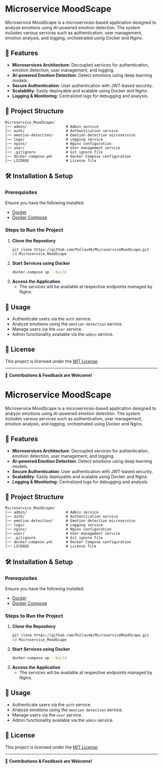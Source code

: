 # Microservice MoodScape

Microservice MoodScape is a microservices-based application designed to analyze emotions using AI-powered emotion detection. The system includes various services such as authentication, user management, emotion analysis, and logging, orchestrated using Docker and Nginx.

## 🚀 Features
- **Microservices Architecture**: Decoupled services for authentication, emotion detection, user management, and logging.
- **AI-powered Emotion Detection**: Detect emotions using deep learning models.
- **Secure Authentication**: User authentication with JWT-based security.
- **Scalability**: Easily deployable and scalable using Docker and Nginx.
- **Logging & Monitoring**: Centralized logs for debugging and analysis.

## 📁 Project Structure
```
Microservice_MoodScape/
│── admin/                  # Admin service
│── auth/                   # Authentication service
│── emotion-detection/      # Emotion detection microservice
│── logs/                   # Logging service
│── nginx/                  # Nginx configuration
│── user/                   # User management service
│── .gitignore              # Git ignore file
│── docker-compose.yml      # Docker Compose configuration
│── LICENSE                 # License file
```

## 🛠️ Installation & Setup
### Prerequisites
Ensure you have the following installed:
- [Docker](https://www.docker.com/)
- [Docker Compose](https://docs.docker.com/compose/install/)

### Steps to Run the Project
1. **Clone the Repository**
   ```sh
   git clone https://github.com/Pallav46/MicroserviceMoodScape.git
   cd Microservice_MoodScape
   ```
2. **Start Services using Docker**
   ```sh
   docker-compose up --build
   ```
3. **Access the Application**
   - The services will be available at respective endpoints managed by Nginx.

## 🔧 Usage
- Authenticate users via the `auth` service.
- Analyze emotions using the `emotion-detection` service.
- Manage users via the `user` service.
- Admin functionality available via the `admin` service.

## 📜 License
This project is licensed under the [MIT License](LICENSE).

---

🔹 **Contributions & Feedback are Welcome!**


# Microservice MoodScape

Microservice MoodScape is a microservices-based application designed to analyze emotions using AI-powered emotion detection. The system includes various services such as authentication, user management, emotion analysis, and logging, orchestrated using Docker and Nginx.

## 🚀 Features
- **Microservices Architecture**: Decoupled services for authentication, emotion detection, user management, and logging.
- **AI-powered Emotion Detection**: Detect emotions using deep learning models.
- **Secure Authentication**: User authentication with JWT-based security.
- **Scalability**: Easily deployable and scalable using Docker and Nginx.
- **Logging & Monitoring**: Centralized logs for debugging and analysis.

## 📁 Project Structure
```
Microservice_MoodScape/
│── admin/                  # Admin service
│── auth/                   # Authentication service
│── emotion-detection/      # Emotion detection microservice
│── logs/                   # Logging service
│── nginx/                  # Nginx configuration
│── user/                   # User management service
│── .gitignore              # Git ignore file
│── docker-compose.yml      # Docker Compose configuration
│── LICENSE                 # License file
```

## 🛠️ Installation & Setup
### Prerequisites
Ensure you have the following installed:
- [Docker](https://www.docker.com/)
- [Docker Compose](https://docs.docker.com/compose/install/)

### Steps to Run the Project
1. **Clone the Repository**
   ```sh
   git clone https://github.com/Pallav46/MicroserviceMoodScape.git
   cd Microservice_MoodScape
   ```
2. **Start Services using Docker**
   ```sh
   docker-compose up --build
   ```
3. **Access the Application**
   - The services will be available at respective endpoints managed by Nginx.

## 🔧 Usage
- Authenticate users via the `auth` service.
- Analyze emotions using the `emotion-detection` service.
- Manage users via the `user` service.
- Admin functionality available via the `admin` service.

## 📜 License
This project is licensed under the [MIT License](LICENSE).

---

🔹 **Contributions & Feedback are Welcome!**

